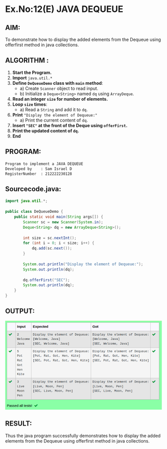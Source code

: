 # Ex.No:12(E)  JAVA DEQUEUE

## AIM:
To demonstrate how to display the added elements from the Dequeue using offerfirst method in java collections.
## ALGORITHM :

1. **Start the Program.**
2. **Import** `java.util.*`
3. **Define `DeQueueDemo` class with `main` method**:
   - a) Create `Scanner` object to read input.
   - b) Initialize a `Deque<String>` named `dq` using `ArrayDeque`.
4. **Read an integer `size` for number of elements.**
5. **Loop `size` times**:
   - a) Read a `String` and add it to `dq`.
6. **Print** `"Display the element of Dequeue:"`
   - a) Print the current content of `dq`.
7. **Insert `"SEC"` at the front of the Deque using `offerFirst`.**
8. **Print the updated content of `dq`.**
9. **End**

## PROGRAM:
 ```
Program to implement a JAVA DEQUEUE
Developed by    : Sam Israel D
RegisterNumber  : 212222230128
```

## Sourcecode.java:

```java
import java.util.*;

public class DeQueueDemo {
    public static void main(String args[]) {
        Scanner sc = new Scanner(System.in);
        Deque<String> dq = new ArrayDeque<String>();

        int size = sc.nextInt();
        for (int i = 0; i < size; i++) {
            dq.add(sc.next());
        }

        System.out.println("Display the element of Dequeue:");
        System.out.println(dq);

        dq.offerFirst("SEC");
        System.out.println(dq);
    }
}
```





## OUTPUT:

![alt text](image.png)

## RESULT:

Thus the java program successfully demonstrates how to display the added elements from the Dequeue using offerfirst method in java collections.


